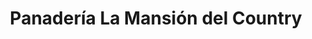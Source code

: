 ---
title: "Panadería La Mansión del Country"
url: /caracas/panaderia-la-mansion-del-country/
shop: panadería
---